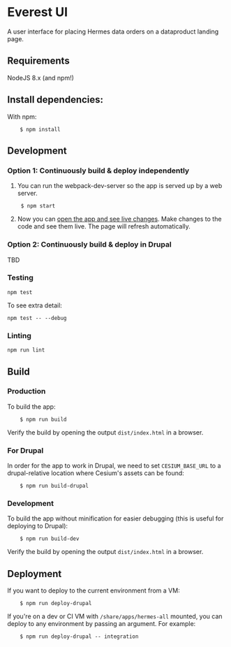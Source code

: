 # Everest UI

A user interface for placing Hermes data orders on a dataproduct landing page.

## Requirements

NodeJS 8.x (and npm!)

## Install dependencies:
With npm:

        $ npm install

## Development

### Option 1: Continuously build & deploy independently

1. You can run the webpack-dev-server so the app is served up
   by a web server.

        $ npm start

2. Now you can [open the app and see live
   changes](http://localhost:8080/). Make changes to the code and see
   them live. The page will refresh automatically.

### Option 2: Continuously build & deploy in Drupal

TBD

### Testing

    npm test

To see extra detail:

    npm test -- --debug

### Linting

    npm run lint

## Build

### Production

To build the app:

        $ npm run build

Verify the build by opening the output `dist/index.html` in a browser.

### For Drupal

In order for the app to work in Drupal, we need to set `CESIUM_BASE_URL` to a drupal-relative location where Cesium's assets can be found:

        $ npm run build-drupal

### Development

To build the app without minification for easier debugging (this is useful for
deploying to Drupal):

        $ npm run build-dev

Verify the build by opening the output `dist/index.html` in a browser.

## Deployment

If you want to deploy to the current environment from a VM:

        $ npm run deploy-drupal

If you're on a dev or CI VM with `/share/apps/hermes-all` mounted, you can deploy to any environment by passing an argument. For example:

        $ npm run deploy-drupal -- integration
